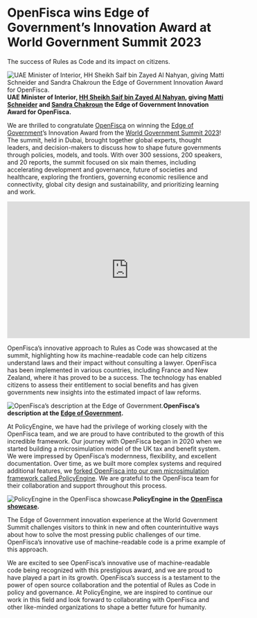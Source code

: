 
# OpenFisca wins Edge of Government’s Innovation Award at World Government Summit 2023

The success of Rules as Code and its impact on citizens.

![*UAE Minister of Interior, [HH Sheikh Saif bin Zayed Al Nahyan](https://en.wikipedia.org/wiki/Saif_bin_Zayed_Al_Nahyan), giving [Matti Schneider](https://www.linkedin.com/in/mattisg/) and [Sandra Chakroun](https://www.linkedin.com/in/sandra-chakroun/) the Edge of Government Innovation Award for OpenFisca.*](https://cdn-images-1.medium.com/max/3200/0*RnLdD_sB_pMUR-D3)**UAE Minister of Interior, [HH Sheikh Saif bin Zayed Al Nahyan](https://en.wikipedia.org/wiki/Saif_bin_Zayed_Al_Nahyan), giving [Matti Schneider](https://www.linkedin.com/in/mattisg/) and [Sandra Chakroun](https://www.linkedin.com/in/sandra-chakroun/) the Edge of Government Innovation Award for OpenFisca.**

We are thrilled to congratulate [OpenFisca](http://openfisca.org) on winning the [Edge of Government](https://edge.worldgovernmentsummit.org/)’s Innovation Award from the [World Government Summit 2023](https://www.worldgovernmentsummit.org/events/world-government-summit-2023)! The summit, held in Dubai, brought together global experts, thought leaders, and decision-makers to discuss how to shape future governments through policies, models, and tools. With over 300 sessions, 200 speakers, and 20 reports, the summit focused on six main themes, including accelerating development and governance, future of societies and healthcare, exploring the frontiers, governing economic resilience and connectivity, global city design and sustainability, and prioritizing learning and work.

<center><iframe width="560" height="315" src="https://www.youtube.com/embed/bz2w1t66EEA" frameborder="0" allowfullscreen></iframe></center>

OpenFisca’s innovative approach to Rules as Code was showcased at the summit, highlighting how its machine-readable code can help citizens understand laws and their impact without consulting a lawyer. OpenFisca has been implemented in various countries, including France and New Zealand, where it has proved to be a success. The technology has enabled citizens to assess their entitlement to social benefits and has given governments new insights into the estimated impact of law reforms.

![*OpenFisca’s description at the [Edge of Government](https://edge.worldgovernmentsummit.org/).*](https://cdn-images-1.medium.com/max/3200/0*EcM_Z_fKd8QIz7-F)**OpenFisca’s description at the [Edge of Government](https://edge.worldgovernmentsummit.org/).**

At PolicyEngine, we have had the privilege of working closely with the OpenFisca team, and we are proud to have contributed to the growth of this incredible framework. Our journey with OpenFisca began in 2020 when we started building a microsimulation model of the UK tax and benefit system. We were impressed by OpenFisca’s modernness, flexibility, and excellent documentation. Over time, as we built more complex systems and required additional features, we [forked OpenFisca into our own microsimulation framework called PolicyEngine](https://policyengine.org/us/blog/2022-11-10-from-openfisca-to-policyengine). We are grateful to the OpenFisca team for their collaboration and support throughout this process.

![*PolicyEngine in the [OpenFisca showcase](https://openfisca.org/en/showcase/).*](https://cdn-images-1.medium.com/max/3200/0*HAMMqkNEVc9IQ7uu)**PolicyEngine in the [OpenFisca showcase](https://openfisca.org/en/showcase/).**

The Edge of Government innovation experience at the World Government Summit challenges visitors to think in new and often counterintuitive ways about how to solve the most pressing public challenges of our time. OpenFisca’s innovative use of machine-readable code is a prime example of this approach.

We are excited to see OpenFisca’s innovative use of machine-readable code being recognized with this prestigious award, and we are proud to have played a part in its growth. OpenFisca’s success is a testament to the power of open source collaboration and the potential of Rules as Code in policy and governance. At PolicyEngine, we are inspired to continue our work in this field and look forward to collaborating with OpenFisca and other like-minded organizations to shape a better future for humanity.
